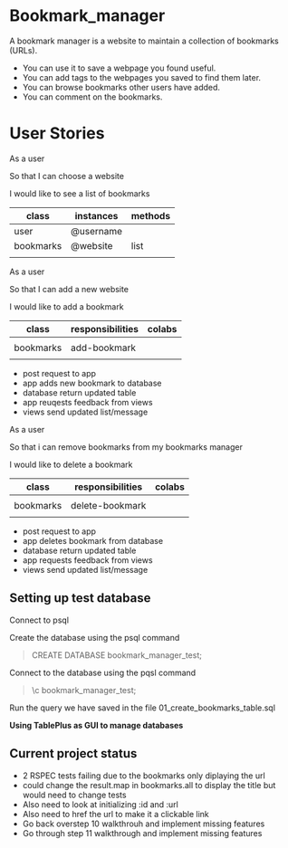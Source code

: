 # Bookmark_manager
A bookmark manager is a website to maintain a collection of bookmarks (URLs).
- You can use it to save a webpage you found useful.
- You can add tags to the webpages you saved to find them later.
- You can browse bookmarks other users have added.
- You can comment on the bookmarks.

# User Stories
As a user

So that I can choose a website

I would like to see a list of bookmarks


| class     | instances | methods  |
|-----------|-----------|----------|
| user      | @username |          |
| bookmarks | @website  | list     |
|           |           |          |

As a user

So that I can add a new website

I would like to add a bookmark


| class     | responsibilities | colabs   |
|-----------|------------------|----------|
|           |                  |          |
| bookmarks | add-bookmark     |          |
|           |                  |          |

- post request to app
- app adds new bookmark to database
- database return updated table
- app reuqests feedback from views
- views send updated list/message

As a user

So that i can remove bookmarks from my bookmarks manager

I would like to delete a bookmark


| class     | responsibilities | colabs   |
|-----------|------------------|----------|
|           |                  |          |
| bookmarks | delete-bookmark  |          |
|           |                  |          |

- post request to app
- app deletes bookmark from database
- database return updated table
- app requests feedback from views
- views send updated list/message

## Setting up test database

Connect to psql

Create the database using the psql command

> CREATE DATABASE bookmark_manager_test;

Connect to the database using the pqsl command

> \c bookmark_manager_test;

Run the query we have saved in the file 01_create_bookmarks_table.sql

**Using TablePlus as GUI to manage databases**

## Current project status

- 2 RSPEC tests failing due to the bookmarks only diplaying the url
- could change the result.map in bookmarks.all to display the title but would need to change tests
- Also need to look at initializing :id and :url
- Also need to href the url to make it a clickable link
- Go back overstep 10 walkthrouh and implement missing features
- Go through step 11 walkthrough and implement missing features
